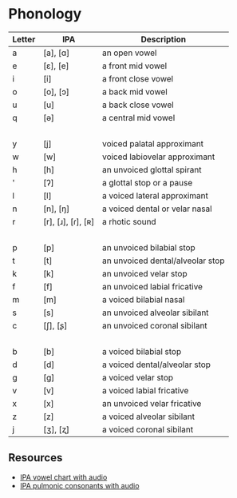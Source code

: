 # Phonology

| Letter | IPA                | Description                      |
| ------ | ------------------ | -------------------------------- |
| a      | [a], [ɑ]           | an open vowel                    |
| e      | [ɛ], [e]           | a front mid vowel                |
| i      | [i]                | a front close vowel              |
| o      | [o], [ɔ]           | a back mid vowel                 |
| u      | [u]                | a back close vowel               |
| q      | [ə]                | a central mid vowel              |
| &nbsp; |
| y      | [j]                | voiced palatal approximant       |
| w      | [w]                | voiced labiovelar approximant    |
| h      | [h]                | an unvoiced glottal spirant      |
| '      | [ʔ]                | a glottal stop or a pause        |
| l      | [l]                | a voiced lateral approximant     |
| n      | [n], [ŋ]           | a voiced dental or velar nasal   |
| r      | [r], [ɹ], [ɾ], [ʀ] | a rhotic sound                   |
| &nbsp; |
| p      | [p]                | an unvoiced bilabial stop        |
| t      | [t]                | an unvoiced dental/alveolar stop |
| k      | [k]                | an unvoiced velar stop           |
| f      | [f]                | an unvoiced labial fricative     |
| m      | [m]                | a voiced bilabial nasal          |
| s      | [s]                | an unvoiced alveolar sibilant    |
| c      | [ʃ], [ʂ]           | an unvoiced coronal sibilant     |
| &nbsp; |
| b      | [b]                | a voiced bilabial stop           |
| d      | [d]                | a voiced dental/alveolar stop    |
| g      | [ɡ]                | a voiced velar stop              |
| v      | [v]                | a voiced labial fricative        |
| x      | [x]                | an unvoiced velar fricative      |
| z      | [z]                | a voiced alveolar sibilant       |
| j      | [ʒ], [ʐ]           | a voiced coronal sibilant        |

## Resources

- [IPA vowel chart with audio](https://en.wikipedia.org/wiki/IPA_vowel_chart_with_audio)
- [IPA pulmonic consonants with audio](https://en.wikipedia.org/wiki/Template:IPA_chart_pulmonic_consonants_with_audio)